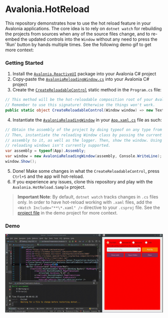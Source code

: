 # Avalonia.HotReload

This repository demonstrates how to use the hot reload feature in your Avalonia applications. The core idea is to rely on `dotnet watch` for rebuilding the projects from sources when any of the source files change, and to re-embed the updated controls into the `Window` without any need to press the 'Run' button by hands multiple times. See the following demo gif to get more context:

### Getting Started

1. Install the [`Avalonia.ReactiveUI`](https://www.nuget.org/packages/Avalonia.ReactiveUI/) package into your Avalonia C# project
2. Copy-paste the [`AvaloniaReloadingWindow.cs`](./Avalonia.HotReload/AvaloniaReloadingWindow.cs) into your Avalonia C# project
3. Create the [`CreateReloadableControl`](https://github.com/worldbeater/Avalonia.HotReload/blob/master/Avalonia.HotReload.Sample/Program.cs#L24) static method in the `Program.cs` file:

```cs
// This method will be the hot-reloadable composition root of your Avalonia application.
// Remember to use this signature! Otherwise the things won't work.
public static object CreateReloadableControl(Window window) => new TextBlock { Text = "Ok" };
```

4. Instantiate the [`AvaloniaReloadingWindow`](./Avalonia.HotReload/AvaloniaReloadingWindow.cs) in your [`App.xaml.cs`](https://github.com/worldbeater/Avalonia.HotReload/blob/master/Avalonia.HotReload.Sample/App.xaml.cs#L12) file as such:

```cs
// Obtain the assembly of the project by doing typeof on any type from the assembly.
// Then, instantiate the reloading Window class by passing the current project
// assembly to it, as well as the logger. Then, show the window. Using multiple 
// reloading windows isn't currently supported.
var assembly = typeof(App).Assembly;
var window = new AvaloniaReloadingWindow(assembly, Console.WriteLine);
window.Show();
```

5. Done! Make some changes in what the `CreateReloadableControl`, press `Ctrl+S` and the app will hot-reload.
6. If you experience any issues, clone this repository and play with the `Avalonia.HotReload.Sample` project.

> **Important Note**: By default, `dotnet watch` tracks changes in `.cs` files only. In order to have hot-reload working with `.xaml` files, add the `<Watch Include="**\*.xaml" />` directive to your `.csproj` file. See the [project file](https://github.com/worldbeater/Avalonia.HotReload/blob/master/Avalonia.HotReload.Sample/Avalonia.HotReload.Sample.csproj) in the demo project for more context.

### Demo

<img src="./demo.gif" width="800" />
